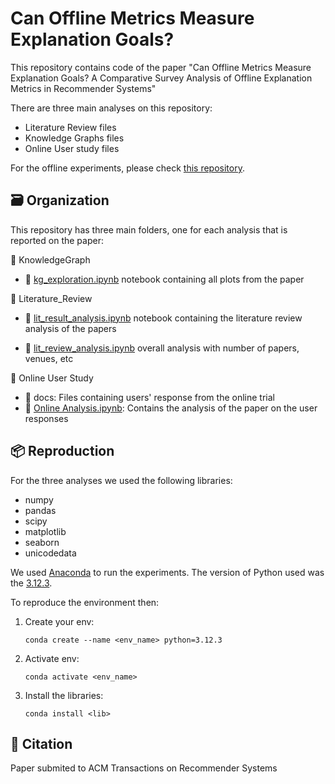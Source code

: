 # Can Offline Metrics Measure Explanation Goals?

This repository contains code of the paper "Can Offline Metrics Measure Explanation Goals? A Comparative Survey Analysis of Offline Explanation Metrics in Recommender Systems"

There are three main analyses on this repository:

- Literature Review files 
- Knowledge Graphs files
- Online User study files 

For the offline experiments, please check [this repository](https://github.com/andlzanon/lod-personalized-recommender).

## :card_file_box: Organization

This repository has three main folders, one for each analysis that is reported on the paper:

:file_folder: KnowledgeGraph

- :page_facing_up: [kg_exploration.ipynb](./KnowledgeGraph/kg_exploration.ipynb) notebook containing all plots from the paper

:file_folder: Literature_Review

- :page_facing_up: [lit_result_analysis.ipynb](./Literature_Review/lit_result_analysis.ipynb) notebook containing the literature review analysis of the papers

- :page_facing_up: [lit_review_analysis.ipynb](./Literature_Review/lit_review_analysis.ipynb) overall analysis with number of papers, venues, etc 

:file_folder: Online User Study

- :file_folder: docs: Files containing users' response from the online trial
- :page_facing_up: [Online Analysis.ipynb](./Online%20User%20Study/Online%20Analysis.ipynb.ipynb): Contains the analysis of the paper on the user responses

## :package: Reproduction

For the three analyses we used the following libraries:

- numpy
- pandas
- scipy
- matplotlib
- seaborn
- unicodedata

We used [Anaconda](https://www.anaconda.com/) to run the experiments. The version of Python used was the [3.12.3](https://www.python.org/downloads/release/python-3123/).

To reproduce the environment then:

1. Create your env: 

    ```conda create --name <env_name> python=3.12.3```

2. Activate env:
    
    ```conda activate <env_name>```

3. Install the libraries:
    
    ```conda install <lib>```


## :speech_balloon: Citation

Paper submited to ACM Transactions on Recommender Systems